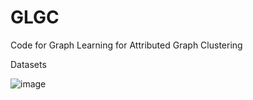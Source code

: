# GLGC
Code for Graph Learning for Attributed Graph Clustering

Datasets



![image](https://user-images.githubusercontent.com/49864413/173226723-6410fd7c-4138-472b-b715-91023c7a67de.png)
